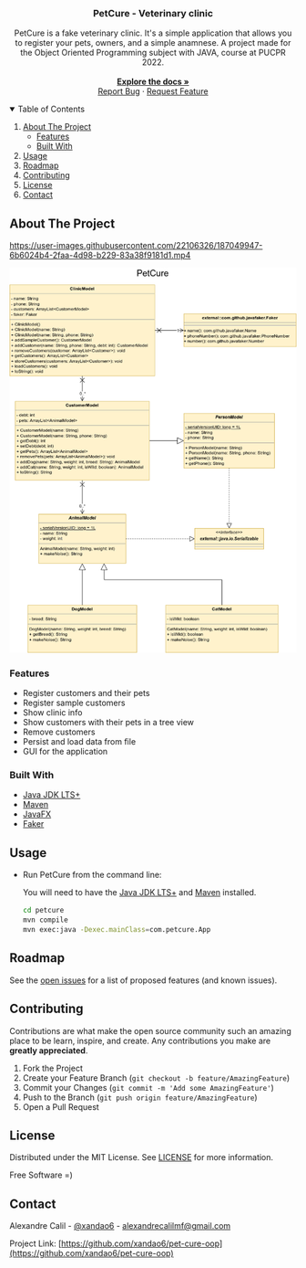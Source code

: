 <br />
<p align="center">
  <h3 align="center">PetCure - Veterinary clinic</h3>

  <p align="center">
	PetCure is a fake veterinary clinic. It's a simple application that allows you to register your pets, owners, and a simple anamnese.
	A project made for the Object Oriented Programming subject with JAVA, course at PUCPR 2022.
    <br />
	<br />
    <a href="https://github.com/xandao6/pet-cure-oop"><strong>Explore the docs »</strong></a>
    <br />
    <a href="https://github.com/xandao6/pet-cure-oop/issue">Report Bug</a>
    ·
    <a href="https://github.com/xandao6/pet-cure-oop/issues">Request Feature</a>
  </p>
</p>


<!-- TABLE OF CONTENTS -->
<details open="open">
  <summary>Table of Contents</summary>
  <ol>
    <li>
      <a href="#about-the-project">About The Project</a>
      <ul>
        <li><a href="#features">Features</a></li>
        <li><a href="#built-with">Built With</a></li>
      </ul>
    </li>
    <li><a href="#usage">Usage</a></li>
    <li><a href="#roadmap">Roadmap</a></li>
    <li><a href="#contributing">Contributing</a></li>
    <li><a href="#license">License</a></li>
    <li><a href="#contact">Contact</a></li>
  </ol>
</details>


<!-- ABOUT THE PROJECT -->
## About The Project

https://user-images.githubusercontent.com/22106326/187049947-6b6024b4-2faa-4d98-b229-83a38f9181d1.mp4

<div>
  <a href="https://github.com/xandao6/pet-cure-oop">
	  <img src="./assets/uml.png" alt="PetCure UML Class Diagram">
  </a>
</div>

### Features

* Register customers and their pets
* Register sample customers
* Show clinic info
* Show customers with their pets in a tree view
* Remove customers
* Persist and load data from file
* GUI for the application

### Built With

* [Java JDK LTS+](https://www.oracle.com/java/technologies/downloads/)
* [Maven](https://maven.apache.org/)
* [JavaFX](https://openjfx.io/)
* [Faker](https://github.com/DiUS/java-faker)

<!-- USAGE EXAMPLES -->
## Usage

* Run PetCure from the command line:

	You will need to have the [Java JDK LTS+](https://www.oracle.com/java/technologies/downloads/) and [Maven](https://maven.apache.org/) installed.

	```bash
	cd petcure
	mvn compile
	mvn exec:java -Dexec.mainClass=com.petcure.App
	```

<!-- ROADMAP -->
## Roadmap

See the [open issues](https://github.com/xandao6/pet-cure-oop/issues) for a list of proposed features (and known issues).


<!-- CONTRIBUTING -->
## Contributing

Contributions are what make the open source community such an amazing place to be learn, inspire, and create. Any contributions you make are **greatly appreciated**.

1. Fork the Project
2. Create your Feature Branch (`git checkout -b feature/AmazingFeature`)
3. Commit your Changes (`git commit -m 'Add some AmazingFeature'`)
4. Push to the Branch (`git push origin feature/AmazingFeature`)
5. Open a Pull Request

<!-- LICENSE -->
## License

Distributed under the MIT License. See [LICENSE](./LICENSE.md) for more information.

Free Software =)

<!-- CONTACT -->
## Contact

Alexandre Calil - [@xandao6](https://www.linkedin.com/in/xandao6/) - alexandrecalilmf@gmail.com

Project Link: [https://github.com/xandao6/pet-cure-oop](https://github.com/xandao6/pet-cure-oop)